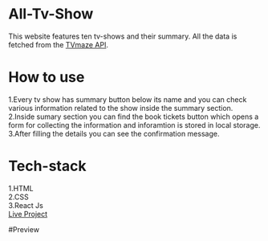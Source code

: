 # All-Tv-Show  
This website features ten tv-shows and their summary. All the data is fetched from the [TVmaze API](https://api.tvmaze.com/search/shows?q=all).     

# How to use   
1.Every tv show has summary button below its name and you can check various information related to the show inside the summary section.   
2.Inside sumary section you can find the book tickets button which opens a form for collecting the information and inforamtion is stored in local storage.   
3.After filling the details you can see the confirmation message.   

# Tech-stack   
1.HTML   
2.CSS   
3.React Js   
[Live Project](https://all-tv-shows.netlify.app/)   

#Preview  
